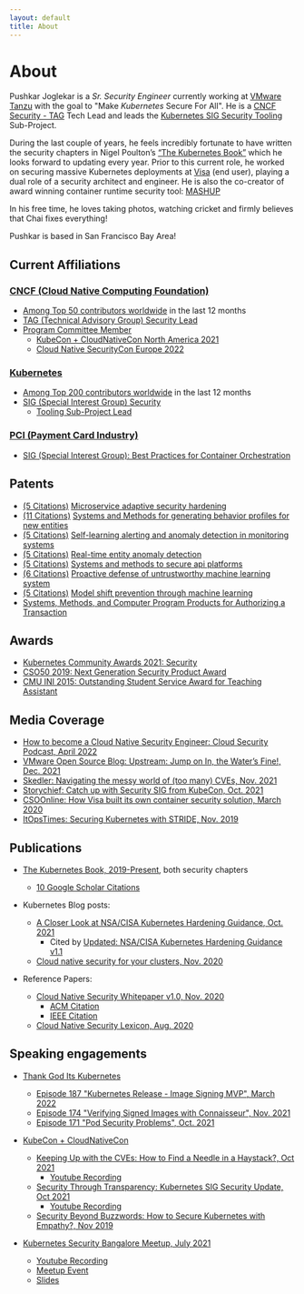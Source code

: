```yaml
---
layout: default
title: About
---
```


# About

Pushkar Joglekar is a _Sr. Security Engineer_ currently working at [VMware Tanzu](https://tanzu.vmware.com/tanzu/) with the goal to "Make _Kubernetes_ Secure For All". He is a [CNCF Security - TAG](#cncf-cloud-native-computing-foundation) Tech Lead and leads the [Kubernetes SIG Security Tooling](#kubernetes) Sub-Project.

During the last couple of years, he feels incredibly fortunate to have written the security chapters in Nigel Poulton’s [“The Kubernetes Book”](#publications) which he looks forward to updating every year. Prior to this current role, he worked on securing massive Kubernetes deployments at [Visa](https://usa.visa.com) (end user), playing a dual role of a security architect and engineer. He is also the co-creator of award winning container runtime security tool: [MASHUP](#awards)

In his free time, he loves taking photos, watching cricket and firmly believes that Chai fixes everything!

Pushkar is based in San Francisco Bay Area!

## Current Affiliations

### [CNCF (Cloud Native Computing Foundation)](https://www.cncf.io/)
  * [Among Top 50 contributors worldwide](https://all.devstats.cncf.io/d/9/developer-activity-counts-by-repository-group-table?orgId=1&var-period_name=Last%20year&var-metric=contributions&var-repogroup_name=CNCF&var-country_name=All) in the last 12 months
  * [TAG (Technical Advisory Group) Security Lead](https://lists.cncf.io/g/cncf-toc/topic/result_pushkar_joglekar/88381568)
  * [Program Committee Member](https://www.cncf.io/blog/2021/08/04/inside-the-numbers-the-kubecon-cloudnativecon-selection-process-for-kubecon-cloudnativecon-north-america-2021/)
    * [KubeCon + CloudNativeCon North America 2021](https://www.credly.com/badges/2dc7336e-ad39-4a1c-a6f9-e88012d6d1af/public_url)
    * [Cloud Native SecurityCon Europe 2022](https://events.linuxfoundation.org/cloud-native-securitycon-europe/program/program-committee/)

### [Kubernetes](https://kubernetes.io/)
  * [Among Top 200 contributors worldwide](https://k8s.devstats.cncf.io/d/13/developer-activity-counts-by-repository-group?orgId=1&var-period_name=Last%20year&var-metric=contributions&var-repogroup_name=Kubernetes&var-repo_name=kubernetes%2Fkubernetes&var-country_name=All) in the last 12 months
  * [SIG (Special Interest Group) Security](https://github.com/kubernetes/community/tree/master/sig-security) 
    * [Tooling Sub-Project Lead](https://github.com/kubernetes/community/tree/master/sig-security)

### [PCI (Payment Card Industry)](https://www.pcisecuritystandards.org/) 
  * [SIG (Special Interest Group): Best Practices for Container Orchestration](https://blog.pcisecuritystandards.org/pci-ssc-announces-2021-special-interest-group-election-results)

## Patents
* [(5 Citations)](https://patents.google.com/patent/WO2020060537A1#patentCitations) [Microservice adaptive security hardening](https://patents.google.com/patent/WO2020060537A1)
* [(11 Citations)](https://patents.google.com/patent/WO2019013771A1#patentCitations) [Systems and Methods for generating behavior profiles for new entities](https://patents.google.com/patent/WO2019013771A1)
* [(5 Citations)](https://patents.google.com/patent/WO2019213086A1#patentCitations) [Self-learning alerting and anomaly detection in monitoring systems](https://patents.google.com/patent/WO2019213086A1)
* [(5 Citations)](https://patents.google.com/patent/WO2019194787A1#patentCitations) [Real-time entity anomaly detection](https://patents.google.com/patent/WO2019194787A1)
* [(5 Citations)](https://patents.google.com/patent/WO2020005263A1#patentCitations) [Systems and methods to secure api platforms](https://patents.google.com/patent/WO2020005263A1)
* [(6 Citations)](https://patents.google.com/patent/WO2020040776A1#patentCitations) [Proactive defense of untrustworthy machine learning system](https://patents.google.com/patent/WO2020040776A1)
* [(5 Citations)](https://patents.google.com/patent/WO2020040777A1#patentCitations) [Model shift prevention through machine learning](https://patents.google.com/patent/WO2020040777A1)
* [Systems, Methods, and Computer Program Products for Authorizing a Transaction](https://patents.google.com/patent/US20210065194A1)

## Awards

* [Kubernetes Community Awards 2021: Security](https://www.kubernetes.dev/community/awards/2021/#security)
* [CSO50 2019: Next Generation Security Product Award](https://usa.visa.com/visa-everywhere/blog/bdp/2019/11/14/safety-in-numbers-1573775010350.html)
* [CMU INI 2015: Outstanding Student Service Award for Teaching Assistant](https://www.cmu.edu/ini/news/2015/awards.html)

## Media Coverage

* [How to become a Cloud Native Security Engineer: Cloud Security Podcast, April 2022](https://cloudsecuritypodcast.tv/listen-to-the-episodes/how-to-become-a-cloud-native-security-engineer/)
* [VMware Open Source Blog: Upstream: Jump on In, the Water’s Fine!, Dec. 2021](https://blogs.vmware.com/opensource/2021/12/09/upstream-jump-on-in-the-waters-fine/)
* [Skedler: Navigating the messy world of (too many) CVEs, Nov. 2021](https://www.skedler.com/blog/common-vulnerabilities-and-exposures)
* [Storychief: Catch up with Security SIG from KubeCon, Oct. 2021](https://solutions.storychief.io/catch-up-with-the-security-sig-from-kubecon)
* [CSOOnline: How Visa built its own container security solution, March 2020](https://www.csoonline.com/article/3529974/how-visa-built-its-own-container-security-solution.html)
* [ItOpsTimes: Securing Kubernetes with STRIDE, Nov. 2019](https://www.itopstimes.com/itsec/kubecon-securing-kubernetes-with-stride/)

## Publications
* [The Kubernetes Book, 2019-Present](https://www.amazon.com/dp/B09QFM8H6T), both security chapters
  * [10 Google Scholar Citations](https://scholar.google.com/scholar?cites=5033671955994310341&as_sdt=2005&sciodt=0,5&hl=en) 
* Kubernetes Blog posts:
  * [A Closer Look at NSA/CISA Kubernetes Hardening Guidance, Oct. 2021](https://kubernetes.io/blog/2021/10/05/nsa-cisa-kubernetes-hardening-guidance/)
    * Cited by [Updated: NSA/CISA Kubernetes Hardening Guidance v1.1](https://media.defense.gov/2021/Aug/03/2002820425/-1/-1/0/CTR_Kubernetes_Hardening_Guidance_1.1_20220315.PDF#page=48) 
  * [Cloud native security for your clusters, Nov. 2020](https://kubernetes.io/blog/2020/11/18/cloud-native-security-for-your-clusters)

* Reference Papers:
  * [Cloud Native Security Whitepaper v1.0, Nov. 2020](https://github.com/cncf/sig-security/blob/master/security-whitepaper/CNCF_cloud-native-security-whitepaper-Nov2020.pdf)
     * [ACM Citation](https://dl.acm.org/doi/abs/10.1145/3493649.3493655)
     * [IEEE Citation](https://ieeexplore.ieee.org/abstract/document/9647599)
  * [Cloud Native Security Lexicon, Aug. 2020](https://github.com/cncf/tag-security/blob/main/security-lexicon/cloud-native-security-lexicon.md)

## Speaking engagements

* [Thank God Its Kubernetes](https://www.youtube.com/playlist?list=PL7bmigfV0EqQzxcNpmcdTJ9eFRPBe-iZa)
  * [Episode 187 "Kubernetes Release - Image Signing MVP", March 2022](https://www.youtube.com/watch?v=H1D0fk9sZ8I)
  * [Episode 174 "Verifying Signed Images with Connaisseur", Nov. 2021](https://youtu.be/LFAmi39CBb4)
  * [Episode 171 "Pod Security Problems", Oct. 2021](https://youtu.be/Vk1ARLbAcVc)
  
* [KubeCon + CloudNativeCon](https://www.cncf.io/kubecon-cloudnativecon-events/) 
  * [Keeping Up with the CVEs: How to Find a Needle in a Haystack?, Oct 2021](https://kccncna2021.sched.com/event/lV48)
    * [Youtube Recording](https://youtu.be/2cvWmY4xvLU)   
  * [Security Through Transparency: Kubernetes SIG Security Update, Oct 2021](https://kccncna2021.sched.com/event/lV7Q)
    * [Youtube Recording](https://youtu.be/O5Wy7zSigOU) 
  * [Security Beyond Buzzwords: How to Secure Kubernetes with Empathy?, Nov 2019](https://kccncna19.sched.com/event/Uad6/security-beyond-buzzwords-how-to-secure-kubernetes-with-empathy-pushkar-joglekar-visa)

* [Kubernetes Security Bangalore Meetup, July 2021](https://www.meetup.com/kubernetes-openshift-India-Meetup/)
  * [Youtube Recording](https://youtu.be/W6YQNuJsFqU?t=2491)
  * [Meetup Event](https://www.meetup.com/kubernetes-openshift-India-Meetup/events/279192256)
  * [Slides](https://github.com/PushkarJ/pushkarj.github.io/blob/master/talks/k8s-meetup-blr-2021-htmfawoyst.pdf)

